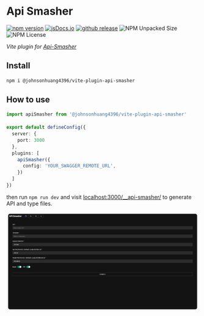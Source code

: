 # Api Smasher

[![npm version](https://img.shields.io/npm/v/@johnsonhuang4396/vite-plugin-api-smasher)](https://www.npmjs.com/package/@johnsonhuang4396/vite-plugin-api-smasher)
[![jsDocs.io](https://img.shields.io/badge/jsDocs.io-reference-blue)](https://www.jsdocs.io/package/@johnsonhuang4396/vite-plugin-api-smasher)
[![github release](https://img.shields.io/github/v/release/JohnsonHuang4396/api-smasher)](https://github.com/JohnsonHuang4396/api-smasher/releases)
![NPM Unpacked Size](https://img.shields.io/npm/unpacked-size/%40johnsonhuang4396%2Fvite-plugin-api-smasher)
![NPM License](https://img.shields.io/npm/l/%40johnsonhuang4396%2Fvite-plugin-api-smasher)

_Vite plugin for [Api-Smasher](https://github.com/JohnsonHuang4396/api-smasher/tree/main/packages/core)_

## Install
```bash
npm i @johnsonhuang4396/vite-plugin-api-smasher
```

## How to use
```ts
import apiSmasher from '@johnsonhuang4396/vite-plugin-api-smasher'

export default defineConfig({
  server: {
    port: 3000
  },
  plugins: [
    apiSmasher({
      config: 'YOUR_SWAGGER_REMOTE_URL',
    })
  ]
})
```

then run `npm run dev` and visit [localhost:3000/__api-smasher/](http://localhost:3000/__api-smasher/) to generate API and type files.

![preview](/packages/vite-plugin-api-smasher/public/website.png)
